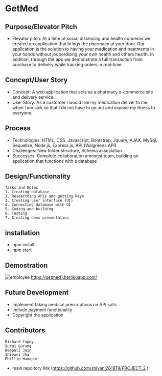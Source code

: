 

# GetMed

## Purpose/Elevator Pitch

* Elevator pitch: At a time of social distancing and health concerns we created an application that brings the pharmacy at your door. Our application is the solution to having your medication and treatments in your hands without jeopordizing your own health and others health. In addition, through the app we demonstrate a full transaction from purchase to delivery while tracking orders in real-time.

## Concept/User Story

* Concept: A web application that acts as a pharmacy e-commerce site and delivery service.
* User Story: As a customer I would like my medication deliver to me when I am sick so that I do not have to go out and expose my illness to everyone.

## Process

* Technologies: HTML, CSS, Javascript, Bootstrap, Jquery, AJAX, MySql, Sequelize, Node.js, Express.js, API (Walgreens API)
* Challenges: New folder structure, Schema association
* Successes: Complete collaboration amongst team, building an application that functions with a database

## Design/Functionality

```
Tasks and Roles
1. Creating database
2. Researching APIs and getting keys 
3. Creating user interface (UI)
4. Connecting database with UI
5. Coding and building
6. Testing
7. Creating demo presentation

```
## installation
* npm install
* npm start

## Demostration
![employee](./getMed.gif)
https://getmed1.herokuapp.com/

## Future Development

* Implement taking medical prescriptions on API calls
* Include payment functionality
* Copyright the application

## Contributors

```
Richard Capuy
Suraj Gurung
Deepali Jain
Shivani Jha
Phillip Manapat
```
* main repoitory link (https://github.com/shivani261979/PROJECT_2 )